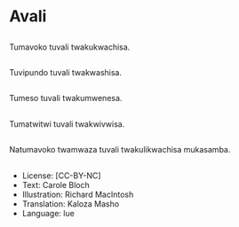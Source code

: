 # Avali

##
Tumavoko tuvali twakukwachisa.

##
Tuvipundo tuvali twakwashisa.

##
Tumeso tuvali twakumwenesa.

##
Tumatwitwi tuvali twakwivwisa.

##
Natumavoko twamwaza tuvali twakulikwachisa mukasamba.

##
* License: [CC-BY-NC]
* Text: Carole Bloch
* Illustration: Richard MacIntosh
* Translation: Kaloza Masho
* Language: lue
